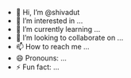 - 👋 Hi, I’m @shivadut
- 👀 I’m interested in ...
- 🌱 I’m currently learning ...
- 💞️ I’m looking to collaborate on ...
- 📫 How to reach me ...
- 😄 Pronouns: ...
- ⚡ Fun fact: ...

<!---
shivadut/shivadut is a ✨ special ✨ repository because its `README.md` (this file) appears on your GitHub profile.
You can click the Preview link to take a look at your changes.
--->
